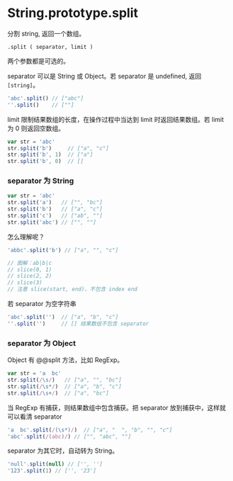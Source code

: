 # String.prototype.split

分割 string, 返回一个数组。

`.split ( separator, limit )`

两个参数都是可选的。

separator 可以是 String 或 Object。若 separator 是 undefined, 返回 `[string]`。

```js
'abc'.split() // ["abc"]
''.split()    // [""]
```

limit 限制结果数组的长度，在操作过程中当达到 limit 时返回结果数组。若 limit 为 0 则返回空数组。

```js
var str = 'abc'
str.split('b')     // ["a", "c"]
str.split('b', 1)  // ["a"]
str.split('b', 0)  // []
```

### separator 为 String

```js
var str = 'abc'
str.split('a')   // ["", "bc"]
str.split('b')   // ["a", "c"]
str.split('c')   // ["ab", ""]
str.split('abc') // ["", ""]
```

怎么理解呢？

```js
'abbc'.split('b') // ["a", "", "c"]

// 图解：ab|b|c
// slice(0, 1)
// slice(2, 2)
// slice(3)
// 注意 slice(start, end)，不包含 index end
```

若 separator 为空字符串

```js
'abc'.split('')  // ["a", "b", "c"]
''.split('')     // [] 结果数组不包含 separator
```

### separator 为 Object

Object 有 @@split 方法，比如 RegExp。

```js
var str = 'a  bc'
str.split(/\s/)   // ["a", "", "bc"]
str.split(/\s*/)  // ["a", "b", "c"]
str.split(/\s+/)  // ["a", "bc"]
```

当 RegExp 有捕获，则结果数组中包含捕获。把 separator 放到捕获中，这样就可以看清 separator

```js
'a  bc'.split(/(\s*)/)  // ["a", "  ", "b", "", "c"]
'abc'.split(/(abc)/) // ["", "abc", ""]
```

separator 为其它时，自动转为 String。

```js
'null'.split(null) // ['', '']
'123'.split(1) // ['', '23']
```
